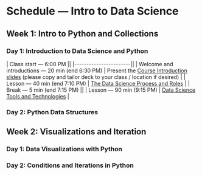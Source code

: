 # Schedule — Intro to Data Science

## Week 1: Intro to Python and Collections

### Day 1: Introduction to Data Science and Python

| Class start — 6:00 PM ||
|-----------------------||
| Welcome and introductions — 20 min (end 6:30 PM) | Present the [Course Introduction slides]() (please copy and tailor deck to your class / location if desired) |
| Lesson — 40 min (end 7:10 PM)  | [The Data Science Process and Roles](the_data_science_process_and_roles/README.md) |
| Break — 5 min (end 7:15 PM) ||
| Lesson — 90 min (9:15 PM) | [Data Science Tools and Technologies]() |

### Day 2: Python Data Structures

## Week 2: Visualizations and Iteration

### Day 1: Data Visualizations with Python

### Day 2: Conditions and Iterations in Python
